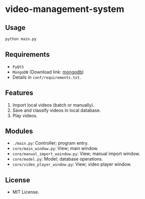 # video-management-system

## Usage
``` python
python main.py
```

## Requirements
 - `PyQt5`
 - `MongoDB` (Download link: [mongodb](https://www.mongodb.com/download-center/community))
 - Details in `conf/requirements.txt`.

## Features
1. Import local videos (batch or manually).
2. Save and classify videos in local database.
3. Play videos.

## Modules
 - `./main.py`: Controller; program entry.
 - `core/main_window.py`: View; main window.
 - `core/manual_import_waindow.py`: View; manual import window.
 - `core/model.py`: Model; database operations.
 - `core/video_player_window.py`: View; video player window.

## License
 - MIT License.

